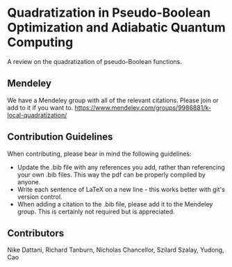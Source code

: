 # Quadratization in Pseudo-Boolean Optimization and Adiabatic Quantum Computing
A review on the quadratization of pseudo-Boolean functions.

## Mendeley
We have a Mendeley group with all of the relevant citations. Please join or add to it if you want to.
https://www.mendeley.com/groups/9986881/k-local-quadratization/

## Contribution Guidelines
When contributing, please bear in mind the following guidelines:
- Update the .bib file with any references you add, rather than referencing your own .bib files. This way the pdf can be properly compiled by anyone.
- Write each sentence of LaTeX on a new line - this works better with git's version control.
- When adding a citation to the .bib file, please add it to the Mendeley group. This is certainly not required but is appreciated.

## Contributors
Nike Dattani, Richard Tanburn, Nicholas Chancellor, Szilard Szalay, Yudong, Cao
